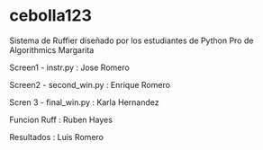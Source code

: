 # cebolla123
Sistema de Ruffier diseñado por los estudiantes de Python Pro de Algorithmics Margarita 

Screen1 - instr.py : Jose Romero

Screen2 - second_win.py : Enrique Romero

Scren 3 - final_win.py : Karla Hernandez

Funcion Ruff : Ruben Hayes

Resultados : Luis Romero
